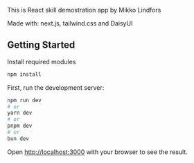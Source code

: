 This is React skill demostration app by Mikko Lindfors

Made with: next.js, tailwind.css and DaisyUI

## Getting Started

Install required modules
```bash
npm install
```

First, run the development server:

```bash
npm run dev
# or
yarn dev
# or
pnpm dev
# or
bun dev
```

Open [http://localhost:3000](http://localhost:3000) with your browser to see the result.

